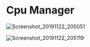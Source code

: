 ﻿# Cpu Manager

![Screenshot_20191122_205051](https://user-images.githubusercontent.com/57049550/69494078-9a5fe000-0eb7-11ea-8c88-79c309b2db76.png)

![Screenshot_20191122_205119](https://user-images.githubusercontent.com/57049550/69456589-51027a00-0d6b-11ea-8440-c4ed1dc745b2.png)

